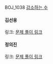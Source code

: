BOJ_1038 [감소하는 수](https://www.acmicpc.net/problem/1038)<br>

#### 김선웅
링크: [문제 풀이 링크](https://github.com/dnd2dnd/coding-test/blob/846a70fed8601f772e2285ac15a79a81c8826b64/src/com/solution/baekjoon/backtracking/BOJ1038.java)

#### 정의진
링크: [문제 풀이 링크]()
